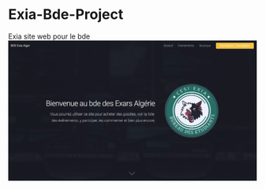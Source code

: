 # Exia-Bde-Project
Exia  site web pour le bde
![alt text](https://github.com/Rafik-Belkadi/Exia-Bde-Project/blob/master/images/51174268_1365817340224627_6202798172679438336_n.png)
